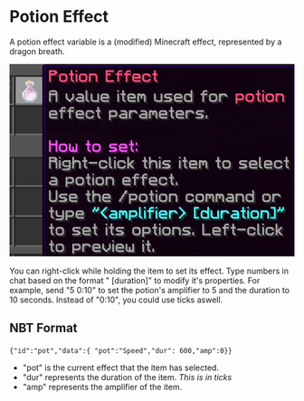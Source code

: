 # Potion Effect

A potion effect variable is a (modified) Minecraft effect, represented by a dragon breath.

![potion item](../_media/potion_item.png)

You can right-click while holding the item to set its effect.
Type numbers in chat based on the format "<amplifier> [duration]" to modify it's properties. For example, send "5 0:10" to set the potion's amplifier to 5 and the duration to 10 seconds. Instead of "0:10", you could use ticks aswell.

## NBT Format

`{"id":"pot","data":{ "pot":"Speed","dur": 600,"amp":0}}`

- "pot" is the current effect that the item has selected.
- "dur" represents the duration of the item. *This is in ticks*
- "amp" represents the amplifier of the item.